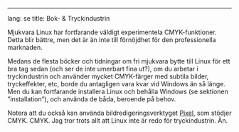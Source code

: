 

---
lang: se
title: Bok- & Tryckindustrin</h2>

Mjukvara Linux har fortfarande väldigt experimentela CMYK-funktioner. Detta blir bättre, men det är än inte till förnöjdhet för den professionella marknaden.

Medans de flesta böcker och tidningar om fri mjukvara bytte till Linux för ett bra tag sedan (och ser de inte umerbart fina ut?), om du arbetar i tryckindustrin och använder mycket CMYK-färger med subtila bilder, tryckeffekter, etc, borde du antagligen vara kvar vid Windows än så länge. Men du kan fortfarande installera Linux och behålla Windows (se sektionen ”installation”), och använda de båda, beroende på behov.

Notera att du också kan använda bildredigeringsverktyget
<a href="http://www.kanzelsberger.com/pixel/">Pixel</a>, som stödjer CMYK.
CMYK. Jag tror trots allt att Linux inte är redo för tryckindustrin. Än.

